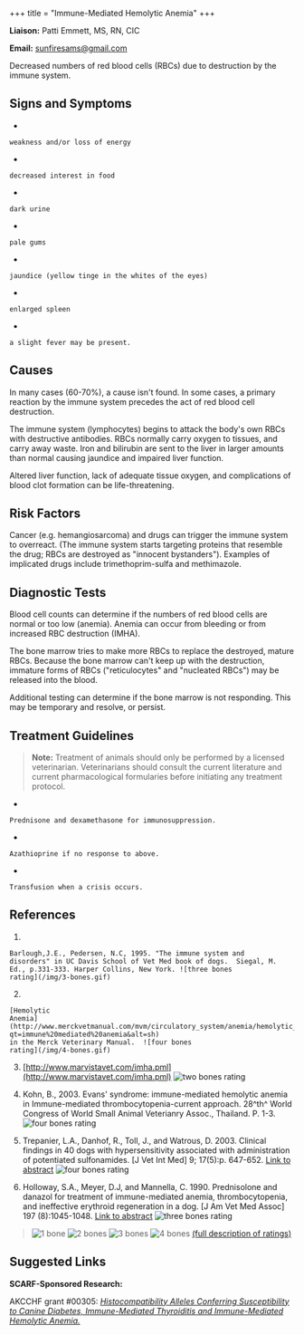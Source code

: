 +++
title = "Immune-Mediated Hemolytic Anemia"
+++

**Liaison:** Patti Emmett, MS, RN, CIC

**Email:** <sunfiresams@gmail.com>


Decreased numbers of red blood cells (RBCs) due to destruction by the
immune system.


Signs and Symptoms
------------------

-   

    weakness and/or loss of energy

    

-   

    decreased interest in food

    

-   

    dark urine

    

-   

    pale gums

    

-   

    jaundice (yellow tinge in the whites of the eyes)

    

-   

    enlarged spleen

    

-   

    a slight fever may be present.

    

Causes
------

In many cases (60-70%), a cause isn't found.  In some cases, a primary
reaction by the immune system precedes the act of red blood cell
destruction.



The immune system (lymphocytes) begins to attack the body's own RBCs
with destructive antibodies. RBCs normally carry oxygen to tissues, and
carry away waste.  Iron and bilirubin are sent to the liver in larger
amounts than normal causing jaundice and impaired liver function.

Altered liver function, lack of adequate tissue oxygen, and
complications of blood clot formation can be life-threatening.



Risk Factors
------------

Cancer (e.g. hemangiosarcoma) and drugs can trigger the immune system to
overreact.  (The immune system starts targeting proteins that resemble
the drug; RBCs are destroyed as "innocent bystanders").  Examples of
implicated drugs include trimethoprim-sulfa and methimazole.

Diagnostic Tests
----------------

Blood cell counts can determine if the numbers of red blood cells are
normal or too low (anemia).  Anemia can occur from bleeding or from
increased RBC destruction (IMHA).



The bone marrow tries to make more RBCs to replace the destroyed, mature
RBCs.  Because the bone marrow can't keep up with the destruction,
immature forms of RBCs ("reticulocytes" and "nucleated RBCs") may be
released into the blood.



Additional testing can determine if the bone marrow is not responding.
This may be temporary and resolve, or persist.



Treatment Guidelines
--------------------

> **Note:** Treatment of animals should only be performed by a licensed
> veterinarian. Veterinarians should consult the current literature and
> current pharmacological formularies before initiating any treatment
> protocol.

-   

    Prednisone and dexamethasone for immunosuppression.

    

-   

    Azathioprine if no response to above.

    

-   

    Transfusion when a crisis occurs.

    



References
----------



1.  

    Barlough,J.E., Pedersen, N.C, 1995. "The immune system and
    disorders" in UC Davis School of Vet Med book of dogs.  Siegal, M.
    Ed., p.331-333. Harper Collins, New York. ![three bones
    rating](/img/3-bones.gif)

    

2.  

    [Hemolytic
    Anemia](http://www.merckvetmanual.com/mvm/circulatory_system/anemia/hemolytic_anemia.html?qt=immune%20mediated%20anemia&alt=sh)
    in the Merck Veterinary Manual.  ![four bones
    rating](/img/4-bones.gif)

    

3.  [http://www.marvistavet.com/imha.pml](http://www.marvistavet.com/imha.pml)
    ![two bones
    rating](/img/2-bones.gif)

4.  Kohn, B., 2003.  Evans' syndrome: immune-mediated hemolytic anemia
    in Immune-mediated thrombocytopenia-current approach.  28^th^ World
    Congress of World Small Animal Veterianry Assoc., Thailand. P. 1-3.
    ![four bones
    rating](/img/4-bones.gif)

5.  Trepanier, L.A., Danhof, R., Toll, J., and Watrous, D.  2003.
    Clinical findings in 40 dogs with hypersensitivity associated with
    administration of potentiated sulfonamides.  [J Vet Int
    Med] 9; 17(5):p. 647-652. [Link to
    abstract](http://www.ncbi.nlm.nih.gov/entrez/query.fcgi?db=pubmed&cmd=Retrieve&dopt=AbstractPlus&list_uids=14529130&query_hl=5&itool=pubmed_docsum)
    ![four bones
    rating](/img/4-bones.gif)

6.  Holloway, S.A., Meyer, D.J, and Mannella, C. 1990.  Prednisolone and
    danazol for treatment of immune-mediated anemia, thrombocytopenia,
    and ineffective erythroid regeneration in a dog.  [J Am Vet Med
    Assoc]  197 (8):1045-1048. [Link to
    abstract](http://www.ncbi.nlm.nih.gov/entrez/query.fcgi?db=pubmed&cmd=Retrieve&dopt=AbstractPlus&list_uids=2243038&query_hl=7&itool=pubmed_docsum) ![three
    bones rating](/img/3-bones.gif)


> ![1 bone](/img/1-bone.gif)
> ![2 bones](/img/2-bones.gif)
> ![3 bones](/img/3-bones.gif)
> ![4 bones](/img/4-bones.gif)
> [(full description of ratings)](/diseases/ratings-what-do-they-mean)

Suggested Links
---------------

**SCARF-Sponsored Research:**

AKCCHF grant #00305:  *[Histocompatibility Alleles Conferring
Susceptibility to Canine Diabetes, Immune-Mediated Thyroiditis and
Immune-Mediated Hemolytic
Anemia.](/research/current-studies/akcchf-grant-305)*


